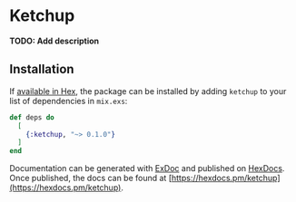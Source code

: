 # Ketchup

**TODO: Add description**

## Installation

If [available in Hex](https://hex.pm/docs/publish), the package can be installed
by adding `ketchup` to your list of dependencies in `mix.exs`:

```elixir
def deps do
  [
    {:ketchup, "~> 0.1.0"}
  ]
end
```

Documentation can be generated with [ExDoc](https://github.com/elixir-lang/ex_doc)
and published on [HexDocs](https://hexdocs.pm). Once published, the docs can
be found at [https://hexdocs.pm/ketchup](https://hexdocs.pm/ketchup).

